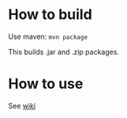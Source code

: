 # How to build

Use maven: `mvn package`

This builds .jar and .zip packages.

# How to use

See [wiki](wiki/Home)